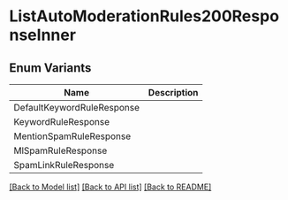 # ListAutoModerationRules200ResponseInner

## Enum Variants

| Name | Description |
|---- | -----|
| DefaultKeywordRuleResponse |  |
| KeywordRuleResponse |  |
| MentionSpamRuleResponse |  |
| MlSpamRuleResponse |  |
| SpamLinkRuleResponse |  |

[[Back to Model list]](../README.md#documentation-for-models) [[Back to API list]](../README.md#documentation-for-api-endpoints) [[Back to README]](../README.md)


